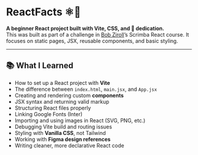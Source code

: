 # ReactFacts ⚛️🧠

**A beginner React project built with Vite, CSS, and 💯 dedication.**  
This was built as part of a challenge in [Bob Ziroll](https://twitter.com/bobziroll)’s Scrimba React course. It focuses on static pages, JSX, reusable components, and basic styling.

---

## 📚 What I Learned

- How to set up a React project with **Vite**
- The difference between `index.html`, `main.jsx`, and `App.jsx`
- Creating and rendering custom **components**
- JSX syntax and returning valid markup
- Structuring React files properly
- Linking Google Fonts (Inter)
- Importing and using images in React (SVG, PNG, etc.)
- Debugging Vite build and routing issues
- Styling with **Vanilla CSS**, not Tailwind
- Working with **Figma design references**
- Writing cleaner, more declarative React code


